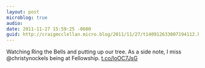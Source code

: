 ```yaml
---
layout: post
microblog: true
audio: 
date: 2011-11-27 15:59:25 -0600
guid: http://craigmcclellan.micro.blog/2011/11/27/t140912633007194112.html
---
```

Watching Ring the Bells and putting up our tree. As a side note, I miss @christynockels being at Fellowship. [t.co/loOC7JsG](http://t.co/loOC7JsG)
